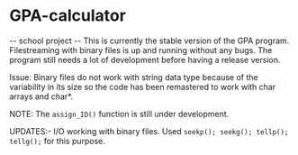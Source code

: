 # GPA-calculator
-- school project --
This is currently the stable version of the GPA program. Filestreaming with binary files is up and running without any bugs.
The program still needs a lot of development before having a release version.

Issue: Binary files do not work with string data type because of the variability in its size so the code has been remastered to work with char arrays and char*.

NOTE: 
  The `assign_ID()` function is still under development.
  
UPDATES:-
  I/O working with binary files. Used `seekp(); seekg(); tellp(); tellg();` for this purpose.
